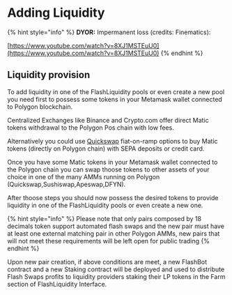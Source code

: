 # Adding Liquidity

{% hint style="info" %}
**DYOR:** Impermanent loss (credits: Finematics):

[https://www.youtube.com/watch?v=8XJ1MSTEuU0](https://www.youtube.com/watch?v=8XJ1MSTEuU0)
{% endhint %}

## Liquidity provision

To add liquidity in one of the FlashLiquidity pools or even create a new pool you need first to possess some tokens in your Metamask wallet connected to Polygon blockchain.

Centralized Exchanges like Binance and Crypto.com offer direct Matic tokens withdrawal to the Polygon Pos chain with low fees.

Alternatively you could use [Quickswap](https://quickswap.exchange) fiat-on-ramp options to buy Matic tokens (directly on Polygon chain) with SEPA deposits or credit card.

Once you have some Matic tokens in your Metamask wallet connected to the Polygon chain you can swap thoose tokens to other assets of your choice in one of the many AMMs running on Polygon (Quickswap,Sushiswap,Apeswap,DFYN).

After thoose steps you should now possess the desired tokens to provide liquidity in one of the FlashLiquidity pools or even create a new one.

{% hint style="info" %}
Please note that only pairs composed by 18 decimals token support automated flash swaps and the new pair must have at least one external matching pair in other Polygon AMMs, new pairs that will not meet these requirements will be left open for public trading
{% endhint %}

Upon new pair creation, if above conditions are meet, a new FlashBot contract and a new Staking contract will be deployed and used to distribute Flash Swaps profits to liquidity providers staking their LP tokens in the Farm section of FlashLiquidity Interface.&#x20;



&#x20;  &#x20;
